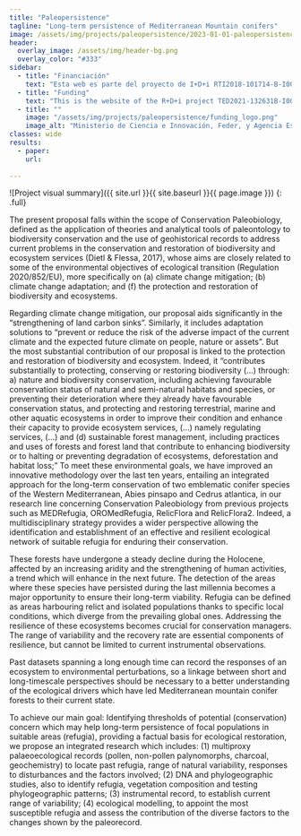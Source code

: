 ```yaml
---
title: "Paleopersistence"
tagline: "Long-term persistence of Mediterranean Mountain conifers"
image: /assets/img/projects/paleopersistence/2023-01-01-paleopersistence_summary.jpg
header:
  overlay_image: /assets/img/header-bg.png
  overlay_color: "#333"
sidebar:
  - title: "Financiación"
    text: "Esta web es parte del proyecto de I+D+i RTI2018-101714-B-I00 financiada por MCIN/ AEI/10.13039/501100011033/ y FEDER “Una manera de hacer Europa."
  - title: "Funding"
    text: "This is the website of the R+D+i project TED2021-132631B-I00 funded by MCIN/ AEI/10.13039/501100011033/ and FEDER 'Una manera de hacer Europa.'"
  - title: ""
    image: "/assets/img/projects/paleopersistence/funding_logo.png"
    image_alt: "Ministerio de Ciencia e Innovación, Feder, y Agencia Española de Investigación"
classes: wide
results:
  - paper:
    url: 
    
---
```


![Project visual summary]({{ site.url }}{{ site.baseurl }}{{ page.image }})
{: .full}

The present proposal falls within the scope of Conservation Paleobiology, defined as the application of theories and analytical tools of paleontology to biodiversity conservation and the use of geohistorical records to address current problems in the conservation and restoration of biodiversity and ecosystem services (Dietl & Flessa, 2017), whose aims are closely related to some of the environmental objectives of ecological transition (Regulation 2020/852/EU), more specifically on (a) climate change mitigation; (b) climate change adaptation; and (f) the protection and restoration of biodiversity and ecosystems. 

Regarding climate change mitigation, our proposal aids significantly in the “strengthening of land carbon sinks”. Similarly, it includes adaptation solutions to “prevent or reduce the risk of the adverse impact of the current climate and the expected future climate on people, nature or assets”. But the most substantial contribution of our proposal is linked to the protection and restoration of biodiversity and ecosystem. Indeed, it “contributes substantially to protecting, conserving or restoring biodiversity (...) through: a) nature and biodiversity conservation, including achieving favourable conservation status of natural and semi-natural habitats and species, or preventing their deterioration where they already have favourable conservation status, and protecting and restoring terrestrial, marine and other aquatic ecosystems in order to improve their condition and enhance their capacity to provide ecosystem services, (...) namely regulating services, (...) and (d) sustainable forest management, including practices and uses of forests and forest land that contribute to enhancing biodiversity or to halting or preventing degradation of ecosystems, deforestation and habitat loss;” To meet these environmental goals, we have improved an innovative methodology over the last ten years, entailing an integrated approach for the long-term conservation of two emblematic conifer species of the Western Mediterranean, Abies pinsapo and Cedrus atlantica, in our research line concerning Conservation Paleobiology from previous projects such as MEDRefugia, OROMedRefugia, RelicFlora and RelicFlora2. Indeed, a multidisciplinary strategy provides a wider perspective allowing the identification and establishment of an effective and resilient ecological network of suitable refugia for enduring their conservation.

These forests have undergone a steady decline during the Holocene, affected by an increasing aridity and the strengthening of human activities, a trend which will enhance in the next future. The detection of the areas where these species have persisted during the last millennia becomes a major opportunity to ensure their long-term viability. Refugia can be defined as areas harbouring relict and isolated populations thanks to specific local conditions, which diverge from the prevailing global ones. Addressing the resilience of these ecosystems becomes crucial for conservation managers. The range of variability and the recovery rate are essential components of resilience, but cannot be limited to current instrumental observations.

Past datasets spanning a long enough time can record the responses of an ecosystem to environmental perturbations, so a linkage between short and long-timescale perspectives should be necessary to a better understanding of the ecological drivers which have led Mediterranean mountain conifer forests to their current state.

To achieve our main goal: Identifying thresholds of potential (conservation) concern which may help long-term persistence of focal populations in suitable areas (refugia), providing a factual basis for ecological restoration, we propose an integrated research which includes: (1) multiproxy palaeoecological records (pollen, non-pollen palynomorphs, charcoal, geochemistry) to locate past refugia, range of natural variability, responses to disturbances and the factors involved; (2) DNA and phylogeographic studies, also to identify refugia, vegetation composition and testing phylogeographic patterns; (3) instrumental record, to establish current range of variability; (4) ecological modelling, to appoint the most susceptible refugia and assess the contribution of the diverse factors to the changes shown by the paleorecord.